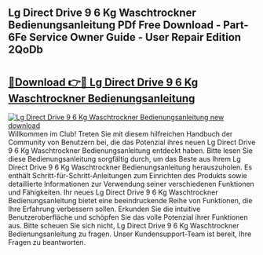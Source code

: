 ## Lg Direct Drive 9 6 Kg Waschtrockner Bedienungsanleitung PDf Free Download - Part-6Fe Service Owner Guide - User Repair Edition 2QoDb

# <h2><a href="http://df2wus.blite.top/?on=Lg+Direct+Drive+9+6+Kg+Waschtrockner+Bedienungsanleitung">🔗Download 👉🔴 Lg Direct Drive 9 6 Kg Waschtrockner Bedienungsanleitung</a></h2>

[![Lg Direct Drive 9 6 Kg Waschtrockner Bedienungsanleitung new download](https://i.imgur.com/lujVjoI.png)](http://df2wus.blite.top/?on=Lg+Direct+Drive+9+6+Kg+Waschtrockner+Bedienungsanleitung)
Willkommen im Club! Treten Sie mit diesem hilfreichen Handbuch der Community von Benutzern bei, die das Potenzial ihres neuen Lg Direct Drive 9 6 Kg Waschtrockner Bedienungsanleitung entdeckt haben. Bitte lesen Sie diese Bedienungsanleitung sorgfältig durch, um das Beste aus Ihrem Lg Direct Drive 9 6 Kg Waschtrockner Bedienungsanleitung herauszuholen. Es enthält Schritt-für-Schritt-Anleitungen zum Einrichten des Produkts sowie detaillierte Informationen zur Verwendung seiner verschiedenen Funktionen und Fähigkeiten. Ihr neues Lg Direct Drive 9 6 Kg Waschtrockner Bedienungsanleitung bietet eine beeindruckende Reihe von Funktionen, die Ihre Erfahrung verbessern sollen. Erkunden Sie die intuitive Benutzeroberfläche und schöpfen Sie das volle Potenzial ihrer Funktionen aus. Bitte scheuen Sie sich nicht, Lg Direct Drive 9 6 Kg Waschtrockner Bedienungsanleitung zu fragen. Unser Kundensupport-Team ist bereit, Ihre Fragen zu beantworten.
